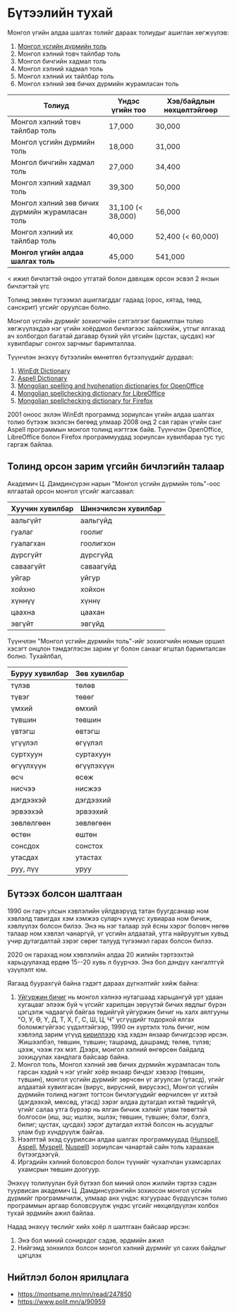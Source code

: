 # Бүтээлийн тухай

Монгол үгийн алдаа шалгах толийг дараах толиудыг ашиглан хөгжүүлэв:
1. [Монгол үсгийн дүрмийн толь](book.html#монгол-үсгийн-дүрмийн-толь)
1. Монгол хэлний товч тайлбар толь
1. Монгол бичгийн хадмал толь
1. Монгол хэлний хадмал толь
1. Монгол хэлний их тайлбар толь
1. Монгол хэлний зөв бичих дүрмийн журамласан толь

Толиуд | Үндэс үгийн тоо | Хэв/байдлын нөхцөлтэйгөөр
------------- | ------------- | -------------
Монгол хэлний товч тайлбар толь | 17,000 | 30,000
Монгол үсгийн дүрмийн толь | 18,000 | 31,000
Монгол бичгийн хадмал толь | 27,000 | 34,400
Монгол хэлний хадмал толь | 39,300 | 50,000
Монгол хэлний зөв бичих дүрмийн журамласан толь | 31,100 (< 38,000) | 56,000
Монгол хэлний их тайлбар толь | 40,000 | 52,400 (< 60,000)
**Монгол үгийн алдаа шалгах толь** | 45,000 | 541,000

< ижил бичлэгтэй ондоо утгатай болон давхцаж орсон эсвэл 2 янзын бичлэгтэй үгс

Толинд зөвхөн түгээмэл ашиглагддаг гадаад (орос, хятад, төвд, санскрит) үгсийг оруулсан болно.

Монгол үсгийн дүрмийг зохиогчийн сэтгэлгээг баримтлан толио хөгжүүлэхдээ нэг үгийн хоёрдмол бичлэгээс зайлсхийж, утгыг ялгахад ач холбогдол багатай дагавар бүхий үйл үгсийн (цустах, цусдах) нэг хувилбарыг сонгох зарчмыг баримталлаа.

Түүнчлэн энэхүү бүтээлийн өмнөтгөл бүтээлүүдийг дурдвал:
1. [WinEdt Dictionary](http://www.winedt.org/dict.html)
1. [Aspell Dictionary](https://ftp.gnu.org/gnu/aspell/dict/0index.html)
1. [Mongolian spelling and hyphenation dictionaries for OpenOffice](https://extensions.openoffice.org/fr/project/mongol-helniy-ugiyn-aldaa-shalgagch-ueer-taslagch-mongolian-spelling-and-hyphenation)
1. [Mongolian spellchecking dictionary for LibreOffice](https://extensions.libreoffice.org/en/extensions/show/1980)
2. [Mongolian spellchecking dictionary for Firefox](https://addons.mozilla.org/en-US/firefox/addon/dict-mn/)

2001 оноос эхлэн WinEdt программд зориулсан үгийн алдаа шалгах толио бүтээж эхэлсэн бөгөөд улмаар 2008 онд 2 сая гаран үгийн санг Aspell программын монгол толинд нэгтгэж байв. Түүнчлэн OpenOffice, LibreOffice болон Firefox программуудад зориулсан хувилбараа тус тус гаргаж байлаа.

## Толинд орсон зарим үгсийн бичлэгийн талаар

Академич Ц. Дамдинсүрэн нарын "Монгол үсгийн дүрмийн толь"-оос ялгаатай орсон монгол үгсийг жагсаавал:

Хуучин хувилбар | Шинэчилсэн хувилбар
------------- | -------------
аальгүйт | аальгүйд
гуалаг | гоолиг
гуалагхан | гоолигхон
дүрсгүйт | дүрсгүйд
саваагүйт | саваагүйд
уйгар | уйгур
хойхно | хойхон
хүннүү | хүннү
цаахна | цаахан
эвгүйт | эвгүйд

Түүнчлэн "Монгол үсгийн дүрмийн толь"-ийг зохиогчийн номын оршил хэсэгт онцлон тэмдэглэсэн зарим үг болон санааг ягштал баримталсан болно. Тухайлбал,

Буруу хувилбар | Зөв хувилбар
------------- | -------------
түлэв | төлөв
түвэг | төвөг
үмхий | өмхий
түвшин | төвшин
үвтэгш | өвтэгш
үгүүлэл | өгүүлэл
суртхуун | суртахуун
өгүүлхүүн | өгүүлэхүүн
өсч | өсөж
нисчээ | нисжээ
дэгдээхэй | дэгдээхий
эрвээхэй | эрвээхий
зөвлөлгөөн | зөвлөгөөн
өстөн | өштөн
сонсдох | сонстох
утасдах | утастах
руу, лүү | уруу

## Бүтээх болсон шалтгаан

1990 он гарч улсын хэвлэлийн үйлдвэрүүд татан буугдсанаар ном хэвлэлд тавигдах хэм хэмжээ суларч хүмүүс хувиараа ном бичиж, хэвлүүлэх болсон билээ. Энэ нь нэг талаар зүй ёсны хэрэг боловч нөгөө талаар ном хэвлэл чанаргүй, үг үсгийн алдаатай, утга найруулгын хувьд учир дутагдалтай зэрэг сөрөг талууд түгээмэл гарах болсон билээ.

2020 он гарахад ном хэвлэлийн алдаа 20 жилийн тэртээхтэй харьцуулахад ердөө 15--20 хувь л буурчээ. Энэ бол дэндүү хангалтгүй үзүүлэлт юм.

Яагаад буурахгүй байна гэдэгт дараах дүгнэлтийг хийж байна:
1. [Уйгуржин бичиг](https://en.wikipedia.org/wiki/Old_Uyghur_alphabet) нь монгол хэлнээ нутагшаад харьцангуй урт удаан хугацааг элээж буй ч үгсийг харилцан зөрүүтэй бичих явдлыг бүрэн цэгцэлж чадаагүй байгаа төдийгүй уйгуржин бичиг нь халх аялгууны "О, У, Ө, Ү, Д, Т, Х, Г, С, Ш, Ц, Ч" үсгүүдийг тодорхой ялгах боломжгүйгээс үүдэлтэйгээр, 1990 он хүртэлх толь бичиг, ном хэвлэлд зарим үгүүд [кириллээр](https://en.wikipedia.org/wiki/Cyrillic_script) хэд хэдэн янзаар бичигдсээр ирсэн. Жишээлбэл, төвшин, түвшин; ташрамд, дашрамд; төлөв, түлэв; цээж, чээж гэх мэт. Дээрх, монгол хэлний өнгөрсөн байдалд зохицуулах хандлага байсаар байна.
1. Монгол толь, Монгол хэлний зөв бичих дүрмийн журамласан толь гарсан хэдий ч нэг үгийг хоёр янзаар бичдэг хэвээр (төвшин, түвшин), монгол үсгийн дүрмийг зөрчсөн үг агуулсан (утасд), үгийг алдаатай хувилгасан (вирус, вирусний, вирусээс), Монгол үсгийн дүрмийн толинд нэгэнт тогтсон бичлэгүүдийг өөрчилсөн үг ихтэй (дэгдээхэй, мөхсөд, утасд) зэрэг алдаа дутагдал ихтэй төдийгүй, үгийг салаа утга бүрээр нь ялган бичиж хэлийг улам төвөгтэй болгосон (иш, эш; ишлэх, эшлэх; төвшин, түвшин; бэлэг, бэлгэ, билиг; цустах, цусдах) зэрэг дутагдал ихтэй болсон нь асуудлыг улам бүр хүндрүүлж байгаа.
1. Нээлттэй эхэд суурилсан алдаа шалгах программуудад ([Hunspell](https://en.wikipedia.org/wiki/Hunspell), [Aspell](http://aspell.net/), [Myspell](https://en.wikipedia.org/wiki/MySpell), [Nuspell](https://nuspell.github.io/)) зориулсан чанартай сайн толь хараахан бүтээгдээгүй.
1. Иргэдийн хэлний боловсрол болон түүнийг чухалчлан ухамсарлах ухамсрын төвшин доогуур.

Энэхүү толилуулан буй бүтээл бол миний олон жилийн тэртээ сэдэн туурвисан академич Ц. Дамдинсүрэнгийн зохиосон монгол үсгийн дүрмийг программчилж, улмаар анх үндэс язгуураас бүрдүүлсэн толио программын аргаар боловсруулж үндэс үгсийг нөхцөлдүүлэн холбох тухай эрдмийн ажил байлаа.

Надад энэхүү төслийг хийх хоёр л шалтгаан байсаар ирсэн:
1. Энэ бол миний сонирхдог сэдэв, эрдмийн ажил
1. Нийгэмд зонхилох болсон монгол хэлний дүрмийг үл сахих байдлыг цэгцлэх

## Нийтлэл болон ярилцлага

- <https://montsame.mn/mn/read/247850>
- <https://www.polit.mn/a/90959>
